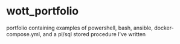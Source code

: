 # wott_portfolio
portfolio containing examples of powershell, bash, ansible, docker-compose.yml, and a pl/sql stored procedure I've written
